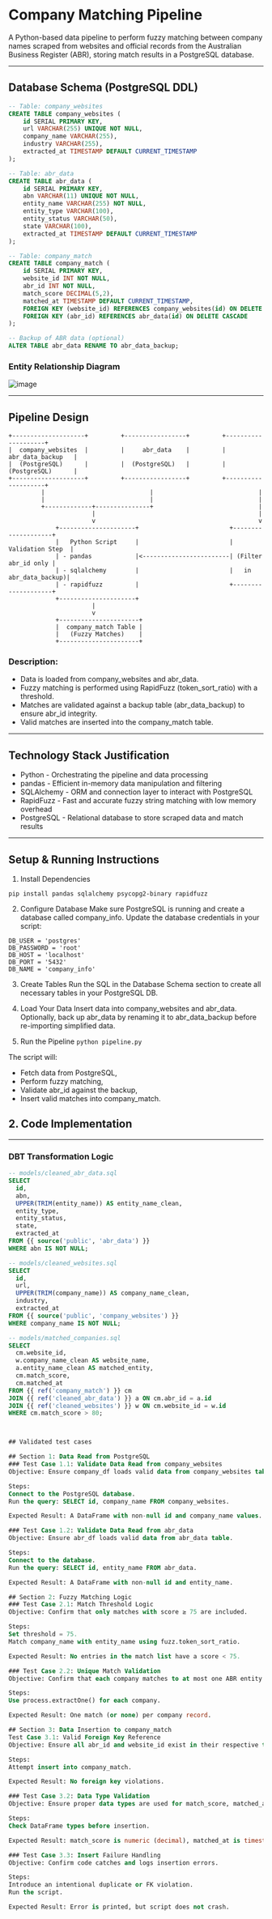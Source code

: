 # Company Matching Pipeline

A Python-based data pipeline to perform fuzzy matching between company names scraped from websites and official records from the Australian Business Register (ABR), storing match results in a PostgreSQL database.

---

## Database Schema (PostgreSQL DDL)

```sql
-- Table: company_websites
CREATE TABLE company_websites (
    id SERIAL PRIMARY KEY,
    url VARCHAR(255) UNIQUE NOT NULL,
    company_name VARCHAR(255),
    industry VARCHAR(255),
    extracted_at TIMESTAMP DEFAULT CURRENT_TIMESTAMP
);

-- Table: abr_data
CREATE TABLE abr_data (
    id SERIAL PRIMARY KEY,
    abn VARCHAR(11) UNIQUE NOT NULL,
    entity_name VARCHAR(255) NOT NULL,
    entity_type VARCHAR(100),
    entity_status VARCHAR(50),
    state VARCHAR(100),
    extracted_at TIMESTAMP DEFAULT CURRENT_TIMESTAMP
);

-- Table: company_match
CREATE TABLE company_match (
    id SERIAL PRIMARY KEY,
    website_id INT NOT NULL,
    abr_id INT NOT NULL,
    match_score DECIMAL(5,2),
    matched_at TIMESTAMP DEFAULT CURRENT_TIMESTAMP,
    FOREIGN KEY (website_id) REFERENCES company_websites(id) ON DELETE CASCADE,
    FOREIGN KEY (abr_id) REFERENCES abr_data(id) ON DELETE CASCADE
);

-- Backup of ABR data (optional)
ALTER TABLE abr_data RENAME TO abr_data_backup;
```

### Entity Relationship Diagram
![image](https://github.com/user-attachments/assets/812602a5-a2d6-4f80-9736-49d014538636)

---

## Pipeline Design
```
+--------------------+         +-----------------+         +--------------------+
|  company_websites  |         |     abr_data    |         |  abr_data_backup   |
|  (PostgreSQL)      |         |  (PostgreSQL)   |         |  (PostgreSQL)      |
+--------------------+         +-----------------+         +--------------------+
         |                             |                             |
         |                             |                             |
         +-------------+---------------+                             |
                       |                                             |
                       v                                             v
             +---------------------+                         +--------------------+
             |   Python Script     |                         |   Validation Step  |
             | - pandas            |<------------------------| (Filter abr_id only |
             | - sqlalchemy        |                         |   in abr_data_backup)|
             | - rapidfuzz         |                         +--------------------+
             +---------------------+
                       |
                       v
             +----------------------+
             |  company_match Table |
             |   (Fuzzy Matches)    |
             +----------------------+
```

### Description:
- Data is loaded from company_websites and abr_data.
- Fuzzy matching is performed using RapidFuzz (token_sort_ratio) with a threshold.
- Matches are validated against a backup table (abr_data_backup) to ensure abr_id integrity.
- Valid matches are inserted into the company_match table.

---

## Technology Stack Justification
- Python	- Orchestrating the pipeline and data processing
- pandas	- Efficient in-memory data manipulation and filtering
- SQLAlchemy	- ORM and connection layer to interact with PostgreSQL
- RapidFuzz	- Fast and accurate fuzzy string matching with low memory overhead
- PostgreSQL	- Relational database to store scraped data and match results

---

## Setup & Running Instructions
1. Install Dependencies

``` pip install pandas sqlalchemy psycopg2-binary rapidfuzz ```

2. Configure Database
Make sure PostgreSQL is running and create a database called company_info. Update the database credentials in your script:
```
DB_USER = 'postgres'
DB_PASSWORD = 'root'
DB_HOST = 'localhost'
DB_PORT = '5432'
DB_NAME = 'company_info'
```

3. Create Tables
Run the SQL in the Database Schema section to create all necessary tables in your PostgreSQL DB.

4. Load Your Data
Insert data into company_websites and abr_data.
Optionally, back up abr_data by renaming it to abr_data_backup before re-importing simplified data.

5. Run the Pipeline
``` python pipeline.py ```

The script will:
- Fetch data from PostgreSQL,
- Perform fuzzy matching,
- Validate abr_id against the backup,
- Insert valid matches into company_match.

## 2. Code Implementation

---

### DBT Transformation Logic 

```sql
-- models/cleaned_abr_data.sql
SELECT
  id,
  abn,
  UPPER(TRIM(entity_name)) AS entity_name_clean,
  entity_type,
  entity_status,
  state,
  extracted_at
FROM {{ source('public', 'abr_data') }}
WHERE abn IS NOT NULL;

-- models/cleaned_websites.sql
SELECT
  id,
  url,
  UPPER(TRIM(company_name)) AS company_name_clean,
  industry,
  extracted_at
FROM {{ source('public', 'company_websites') }}
WHERE company_name IS NOT NULL;

-- models/matched_companies.sql
SELECT
  cm.website_id,
  w.company_name_clean AS website_name,
  a.entity_name_clean AS matched_entity,
  cm.match_score,
  cm.matched_at
FROM {{ ref('company_match') }} cm
JOIN {{ ref('cleaned_abr_data') }} a ON cm.abr_id = a.id
JOIN {{ ref('cleaned_websites') }} w ON cm.website_id = w.id
WHERE cm.match_score > 80;



## Validated test cases

## Section 1: Data Read from PostgreSQL
### Test Case 1.1: Validate Data Read from company_websites
Objective: Ensure company_df loads valid data from company_websites table.

Steps:
Connect to the PostgreSQL database.
Run the query: SELECT id, company_name FROM company_websites.

Expected Result: A DataFrame with non-null id and company_name values.

### Test Case 1.2: Validate Data Read from abr_data
Objective: Ensure abr_df loads valid data from abr_data table.

Steps:
Connect to the database.
Run the query: SELECT id, entity_name FROM abr_data.

Expected Result: A DataFrame with non-null id and entity_name.

## Section 2: Fuzzy Matching Logic
### Test Case 2.1: Match Threshold Logic
Objective: Confirm that only matches with score ≥ 75 are included.

Steps:
Set threshold = 75.
Match company_name with entity_name using fuzz.token_sort_ratio.

Expected Result: No entries in the match list have a score < 75.

### Test Case 2.2: Unique Match Validation
Objective: Confirm that each company matches to at most one ABR entity.

Steps:
Use process.extractOne() for each company.

Expected Result: One match (or none) per company record.

## Section 3: Data Insertion to company_match
Test Case 3.1: Valid Foreign Key Reference
Objective: Ensure all abr_id and website_id exist in their respective tables.

Steps:
Attempt insert into company_match.

Expected Result: No foreign key violations.

### Test Case 3.2: Data Type Validation
Objective: Ensure proper data types are used for match_score, matched_at, etc.

Steps:
Check DataFrame types before insertion.

Expected Result: match_score is numeric (decimal), matched_at is timestamp.

### Test Case 3.3: Insert Failure Handling
Objective: Confirm code catches and logs insertion errors.

Steps:
Introduce an intentional duplicate or FK violation.
Run the script.

Expected Result: Error is printed, but script does not crash.
